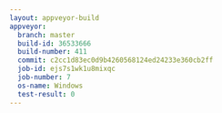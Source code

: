```yaml
---
layout: appveyor-build
appveyor:
  branch: master
  build-id: 36533666
  build-number: 411
  commit: c2cc1d83ec0d9b4260568124ed24233e360cb2ff
  job-id: ejs7s1wk1u8mixqc
  job-number: 7
  os-name: Windows
  test-result: 0
---
```

